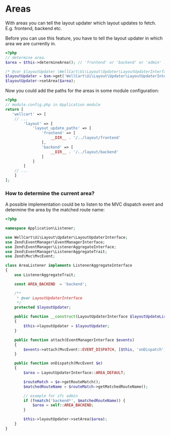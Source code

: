# Areas

With areas you can tell the layout updater which layout updates to fetch.
E.g. frontend, backend etc.

Before you can use this feature, you have to tell the layout updater
in which area we are currently in.


````php
<?php
// determine area.
$area = $this->determineArea(); // 'frontend' or 'backend' or 'admin' ...

/* @var $layoutUpdater \WellCart\Ui\Layout\Updater\LayoutUpdaterInterface */
$layoutUpdater = $sm->get('WellCart\Ui\Layout\Updater\LayoutUpdaterInterface');
$layoutUpdater->setArea($area);

````

Now you could add the paths for the areas in some module configuration:

````php
<?php
// module.config.php in Application module
return [
   'wellcart' => [
    // ...
        'layout' => [
            'layout_update_paths' => [
                'frontend' => [
                    __DIR__ . '/../layout/frontend'
                ],
                'backend' => [
                    __DIR__ . '/../layout/backend'
                ]
            ]
        ]
    // ...
    ]
];
````

### How to determine the current area?

A possible implementation could be to listen to the MVC dispatch event
and determine the area by the matched route name:


````php
<?php

namespace Application\Listener;

use WellCart\Ui\Layout\Updater\LayoutUpdaterInterface;
use Zend\EventManager\EventManagerInterface;
use Zend\EventManager\ListenerAggregateInterface;
use Zend\EventManager\ListenerAggregateTrait;
use Zend\Mvc\MvcEvent;

class AreaListener implements ListenerAggregateInterface
{
    use ListenerAggregateTrait;

    const AREA_BACKEND  = 'backend';

    /**
     * @var LayoutUpdaterInterface
     */
    protected $layoutUpdater;

    public function __construct(LayoutUpdaterInterface $layoutUpdateListener)
    {
        $this->layoutUpdater = $layoutUpdater;
    }

    public function attach(EventManagerInterface $events)
    {
        $events->attach(MvcEvent::EVENT_DISPATCH, [$this, 'onDispatch']);
    }

    public function onDispatch(MvcEvent $e)
    {
        $area = LayoutUpdaterInterface::AREA_DEFAULT;

        $routeMatch = $e->getRouteMatch();
        $matchedRouteName = $routeMatch->getMatchedRouteName();

        // example for zfc admin
        if (fnmatch('backend*', $matchedRouteName)) {
            $area = self::AREA_BACKEND;
        }

        $this->layoutUpdater->setArea($area);
    }
}
````
